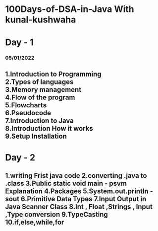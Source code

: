 # 100Days-of-DSA-in-Java With kunal-kushwaha



<h1> Day - 1</h1>
<h3>05/01/2022</h3>
<h2> 
1.Introduction to Programming <br>
2.Types of languages<br>
3.Memory management<br>
4.Flow of the program<br>
5.Flowcharts<br>
6.Pseudocode<br>
7.Introduction to Java<br>
8.Introduction How it works<br>
9.Setup Installation<br>
 
</h2>

<h1>Day - 2</h1>
<h2>
1.writing Frist java code 
2.converting .java to .class
3.Public static void main - psvm Explanation
4.Packages
5.System.out.println - sout
6.Primitive Data Types
7.Input Output in Java Scanner Class
8.Int , Float ,Strings , Input ,Type conversion 
9.TypeCasting
10.if,else,while,for

</h2>
 
